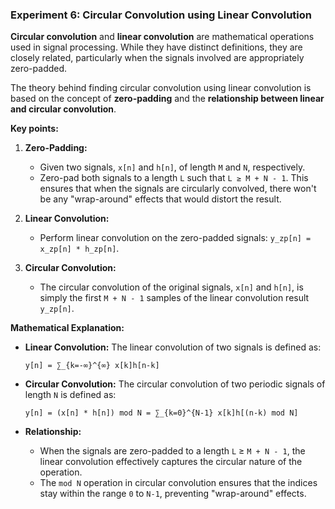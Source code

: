 ### Experiment 6: Circular Convolution using Linear Convolution


**Circular convolution** and **linear convolution** are mathematical operations used in signal processing. While they have distinct definitions, they are closely related, particularly when the signals involved are appropriately zero-padded.

The theory behind finding circular convolution using linear convolution is based on the concept of **zero-padding** and the **relationship between linear and circular convolution**.

**Key points:**

1. **Zero-Padding:**
   - Given two signals, `x[n]` and `h[n]`, of length `M` and `N`, respectively.
   - Zero-pad both signals to a length `L` such that `L ≥ M + N - 1`. This ensures that when the signals are circularly convolved, there won't be any "wrap-around" effects that would distort the result.

2. **Linear Convolution:**
   - Perform linear convolution on the zero-padded signals: `y_zp[n] = x_zp[n] * h_zp[n]`.

3. **Circular Convolution:**
   - The circular convolution of the original signals, `x[n]` and `h[n]`, is simply the first `M + N - 1` samples of the linear convolution result `y_zp[n]`.

**Mathematical Explanation:**

* **Linear Convolution:** The linear convolution of two signals is defined as:
   ```
   y[n] = ∑_{k=-∞}^{∞} x[k]h[n-k]
   ```
* **Circular Convolution:** The circular convolution of two periodic signals of length `N` is defined as:
   ```
   y[n] = (x[n] * h[n]) mod N = ∑_{k=0}^{N-1} x[k]h[(n-k) mod N]
   ```

* **Relationship:**
   - When the signals are zero-padded to a length `L` ≥ `M + N - 1`, the linear convolution effectively captures the circular nature of the operation.
   - The `mod N` operation in circular convolution ensures that the indices stay within the range `0` to `N-1`, preventing "wrap-around" effects.
